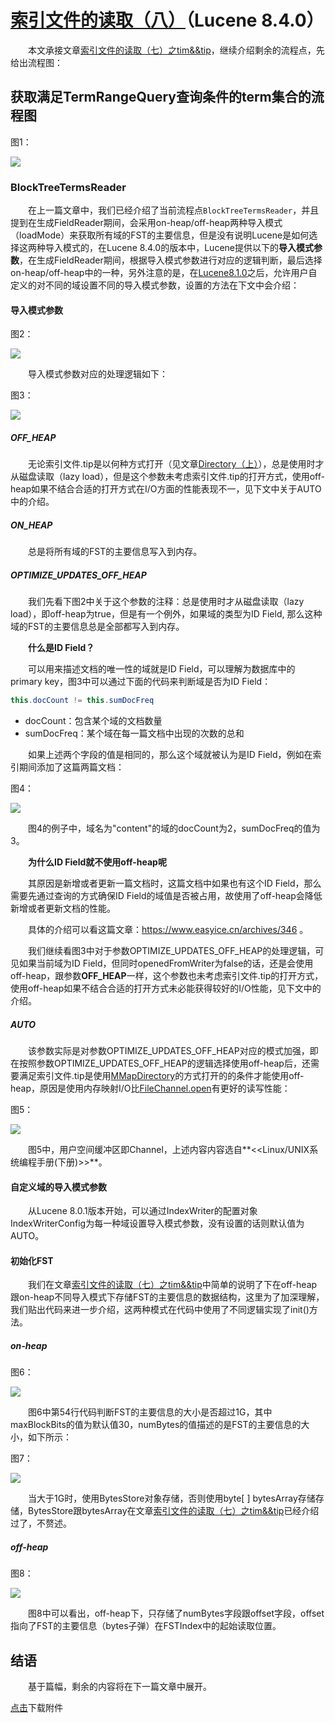 # [索引文件的读取（八）](https://www.amazingkoala.com.cn/Lucene/Search/)（Lucene 8.4.0）

&emsp;&emsp;本文承接文章[索引文件的读取（七）之tim&&tip](https://www.amazingkoala.com.cn/Lucene/Search/2020/0804/158.html)，继续介绍剩余的流程点，先给出流程图：

## 获取满足TermRangeQuery查询条件的term集合的流程图

图1：

<img src="索引文件的读取（八）-image/1.png">

### BlockTreeTermsReader

&emsp;&emsp;在上一篇文章中，我们已经介绍了当前流程点`BlockTreeTermsReader`，并且提到在生成FieldReader期间，会采用on-heap/off-heap两种导入模式（loadMode）来获取所有域的FST的主要信息，但是没有说明Lucene是如何选择这两种导入模式的，在Lucene 8.4.0的版本中，Lucene提供以下的**导入模式参数**，在生成FieldReader期间，根据导入模式参数进行对应的逻辑判断，最后选择on-heap/off-heap中的一种，另外注意的是，在[Lucene8.1.0](https://issues.apache.org/jira/browse/LUCENE-8671?jql=project%20%3D%20LUCENE%20AND%20text%20~%20%22FST%20heap%22)之后，允许用户自定义的对不同的域设置不同的导入模式参数，设置的方法在下文中会介绍：

#### 导入模式参数

图2：

<img src="索引文件的读取（八）-image/2.png">

&emsp;&emsp;导入模式参数对应的处理逻辑如下：

图3：

<img src="索引文件的读取（八）-image/3.png">


##### OFF_HEAP

&emsp;&emsp;无论索引文件.tip是以何种方式打开（见文章[Directory（上）](https://www.amazingkoala.com.cn/Lucene/Store/2019/0613/66.html)），总是使用时才从磁盘读取（lazy load），但是这个参数未考虑索引文件.tip的打开方式，使用off-heap如果不结合合适的打开方式在I/O方面的性能表现不一，见下文中关于AUTO中的介绍。

##### ON_HEAP

&emsp;&emsp;总是将所有域的FST的主要信息写入到内存。

##### OPTIMIZE_UPDATES_OFF_HEAP

&emsp;&emsp;我们先看下图2中关于这个参数的注释：总是使用时才从磁盘读取（lazy load），即off-heap为true，但是有一个例外，如果域的类型为ID Field, 那么这种域的FST的主要信息总是全部都写入到内存。

&emsp;&emsp;**什么是ID Field？**

&emsp;&emsp;可以用来描述文档的唯一性的域就是ID Field，可以理解为数据库中的 primary key，图3中可以通过下面的代码来判断域是否为ID Field：

```java
this.docCount != this.sumDocFreq
```

- docCount：包含某个域的文档数量
- sumDocFreq：某个域在每一篇文档中出现的次数的总和

&emsp;&emsp;如果上述两个字段的值是相同的，那么这个域就被认为是ID Field，例如在索引期间添加了这篇两篇文档：

图4：

<img src="索引文件的读取（八）-image/4.png">

&emsp;&emsp;图4的例子中，域名为"content"的域的docCount为2，sumDocFreq的值为3。

&emsp;&emsp;**为什么ID Field就不使用off-heap呢**

&emsp;&emsp;其原因是新增或者更新一篇文档时，这篇文档中如果也有这个ID Field，那么需要先通过查询的方式确保ID Field的域值是否被占用，故使用了off-heap会降低新增或者更新文档的性能。

&emsp;&emsp;具体的介绍可以看这篇文章：https://www.easyice.cn/archives/346 。

&emsp;&emsp;我们继续看图3中对于参数OPTIMIZE_UPDATES_OFF_HEAP的处理逻辑，可见如果当前域为ID Field，但同时openedFromWriter为false的话，还是会使用off-heap，跟参数**OFF_HEAP**一样，这个参数也未考虑索引文件.tip的打开方式，使用off-heap如果不结合合适的打开方式未必能获得较好的I/O性能，见下文中的介绍。

##### AUTO

&emsp;&emsp;该参数实际是对参数OPTIMIZE_UPDATES_OFF_HEAP对应的模式加强，即在按照参数OPTIMIZE_UPDATES_OFF_HEAP的逻辑选择使用off-heap后，还需要满足索引文件.tip是使用[MMapDirectory](https://www.amazingkoala.com.cn/Lucene/Store/2019/0613/66.html)的方式打开的的条件才能使用off-heap，原因是使用内存映射I/O比[FileChannel.open](https://docs.oracle.com/javase/8/docs/api/java/nio/channels/FileChannel.html)有更好的读写性能：

图5：

<img src="索引文件的读取（八）-image/5.png">

&emsp;&emsp;图5中，用户空间缓冲区即Channel，上述内容内容选自**<<Linux/UNIX系统编程手册(下册)>>**。

#### 自定义域的导入模式参数

&emsp;&emsp;从Lucene 8.0.1版本开始，可以通过IndexWriter的配置对象IndexWriterConfig为每一种域设置导入模式参数，没有设置的话则默认值为AUTO。

#### 初始化FST

&emsp;&emsp;我们在文章[索引文件的读取（七）之tim&&tip](https://www.amazingkoala.com.cn/Lucene/Search/2020/0804/158.html)中简单的说明了下在off-heap跟on-heap不同导入模式下存储FST的主要信息的数据结构，这里为了加深理解，我们贴出代码来进一步介绍，这两种模式在代码中使用了不同逻辑实现了init()方法。

##### on-heap

图6：

<img src="索引文件的读取（八）-image/6.png">

&emsp;&emsp;图6中第54行代码判断FST的主要信息的大小是否超过1G，其中maxBlockBits的值为默认值30，numBytes的值描述的是FST的主要信息的大小，如下所示：

图7：

<img src="索引文件的读取（八）-image/7.png">

&emsp;&emsp;当大于1G时，使用BytesStore对象存储，否则使用byte\[ \] bytesArray存储存储，BytesStore跟bytesArray在文章[索引文件的读取（七）之tim&&tip](https://www.amazingkoala.com.cn/Lucene/Search/2020/0804/158.html)已经介绍过了，不赘述。

##### off-heap

图8：

<img src="索引文件的读取（八）-image/8.png">

&emsp;&emsp;图8中可以看出，off-heap下，只存储了numBytes字段跟offset字段，offset指向了FST的主要信息（bytes子弹）在FSTIndex中的起始读取位置。

## 结语

&emsp;&emsp;基于篇幅，剩余的内容将在下一篇文章中展开。

[点击](http://www.amazingkoala.com.cn/attachment/Lucene/Search/索引文件的读取（八）/索引文件的读取（八）.zip)下载附件